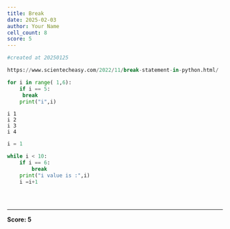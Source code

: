```yaml
---
title: Break
date: 2025-02-03
author: Your Name
cell_count: 8
score: 5
---
```


```python
#created at 20250125
```


```python
https://www.scientecheasy.com/2022/11/break-statement-in-python.html/
```


```python
for i in range( 1,6):
    if i == 5:
     break
    print("i",i)
```

    i 1
    i 2
    i 3
    i 4



```python
i = 1
```


```python
while i < 10:
    if i == 6:
        break
    print("i value is :",i)
    i =i+1
```


```python

```


```python

```


```python

```


---
**Score: 5**